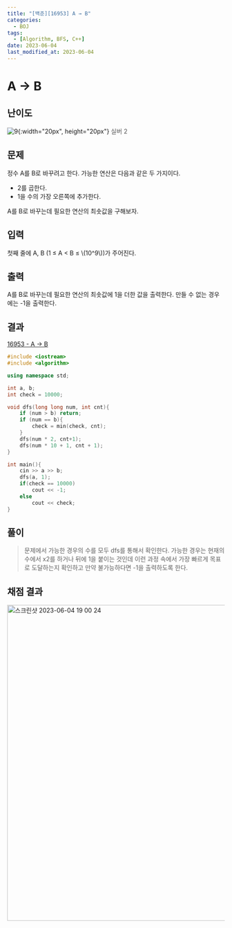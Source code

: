 ```yaml
---
title: "[백준][16953] A → B"
categories:
  - BOJ
tags:
  - [Algorithm, BFS, C++]
date: 2023-06-04
last_modified_at: 2023-06-04
---
```


# A → B
## 난이도
![9](https://github.com/ihmmaru99/ihmmaru99.github.io/assets/109266664/05e4b069-bd56-4060-913f-a3b773faccf4){:width="20px", height="20px"} <span style="color:#585858"> 실버 2</span>

## 문제
정수 A를 B로 바꾸려고 한다. 가능한 연산은 다음과 같은 두 가지이다.
- 2를 곱한다.
- 1을 수의 가장 오른쪽에 추가한다.

A를 B로 바꾸는데 필요한 연산의 최솟값을 구해보자.

## 입력
첫째 줄에 A, B (1 ≤ A < B ≤ \\(10^9\\))가 주어진다.

## 출력
A를 B로 바꾸는데 필요한 연산의 최솟값에 1을 더한 값을 출력한다. 만들 수 없는 경우에는 -1을 출력한다.

## 결과
[16953 - A → B](https://github.com/ihmmaru99/BOJ/blob/main/16953/16953.cpp)
```c++
#include <iostream>
#include <algorithm>

using namespace std;

int a, b;
int check = 10000;

void dfs(long long num, int cnt){
    if (num > b) return;
    if (num == b){
        check = min(check, cnt);
    }
    dfs(num * 2, cnt+1);
    dfs(num * 10 + 1, cnt + 1);
}

int main(){
    cin >> a >> b;
    dfs(a, 1);
    if(check == 10000)
        cout << -1;
    else
        cout << check;
}
```

## 풀이
> 문제에서 가능한 경우의 수를 모두 dfs를 통해서 확인한다. 가능한 경우는 현재의 수에서 x2를 하거나 뒤에 1을 붙이는 것인데 이런 과정 속에서 가장 빠르게 목표로 도달하는지 확인하고 만약 불가능하다면 -1을 출력하도록 한다.

## 채점 결과
<img width="732" alt="스크린샷 2023-06-04 19 00 24" src="https://github.com/ihmmaru99/BOJ/assets/109266664/2dbf7957-2109-4a9b-a340-638c3532affd">
